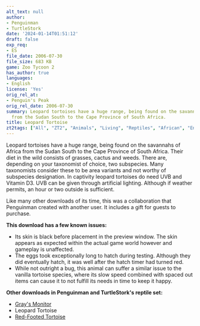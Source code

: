 ```yaml
---
alt_text: null
author:
- Penguinman
- TurtleStork
date: '2024-01-14T01:51:12'
draft: false
exp_req:
- ES
file_date: 2006-07-30
file_size: 683 KB
game: Zoo Tycoon 2
has_author: true
languages:
- English
license: 'Yes'
orig_rel_at:
- Penguin's Peak
orig_rel_date: 2006-07-30
summary: Leopard tortoises have a huge range, being found on the savannahs of Africa
  from the Sudan South to the Cape Province of South Africa.
title: Leopard Tortoise
zt2tags: ["All", "ZT2", "Animals", "Living", "Reptiles", "African", "Endangered Species"]
---
```

Leopard tortoises have a huge range, being found on the savannahs of Africa from the Sudan South to the Cape Province of South Africa. Their diet in the wild consists of grasses, cactus and weeds. There are, depending on your taxonomist of choice, two subspecies. Many taxonomists consider these to be area variants and not worthy of subspecies designation. In captivity leopard tortoises do need UVB and Vitamin D3. UVB can be given through artificial lighting. Although if weather permits, an hour or two outside is sufficient.

Like many other downloads of its time, this was a collaboration that Penguinman created with another user. It includes a gift for guests to purchase.

**This download has a few known issues:**
- Its skin is black before placement in the preview window. The skin appears as expected within the actual game world however and gameplay is unaffected.
- The eggs took exceptionally long to hatch during testing. Although they did eventually hatch, it was well after the hatch timer had turned red.
- While not outright a bug, this animal can suffer a similar issue to the vanilla tortoise species, where its slow speed combined with spaced out items can cause it to not fulfill its needs in time to keep it happy.

**Other downloads in Penguinman and TurtleStork's reptile set:**
- [Gray's Monitor](<https://www.zooberry.org/mods/zt2/animals/living/grays-monitor/>)
- Leopard Tortoise
- [Red-Footed Tortoise](<https://www.zooberry.org/mods/zt2/animals/living/red-footed-tortoise/>)